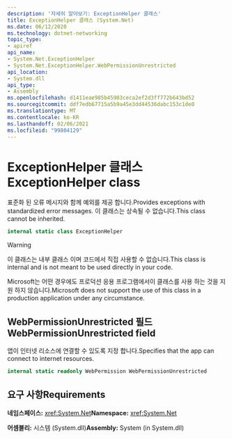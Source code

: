 ```yaml
---
description: '자세히 알아보기: ExceptionHelper 클래스'
title: ExceptionHelper 클래스 (System.Net)
ms.date: 06/12/2020
ms.technology: dotnet-networking
topic_type:
- apiref
api_name:
- System.Net.ExceptionHelper
- System.Net.ExceptionHelper.WebPermissionUnrestricted
api_location:
- System.dll
api_type:
- Assembly
ms.openlocfilehash: d1411eae985b45903ceca2ef2d3ff772b643bd52
ms.sourcegitcommit: ddf7edb67715a5b9a45e3dd44536dabc153c1de0
ms.translationtype: MT
ms.contentlocale: ko-KR
ms.lasthandoff: 02/06/2021
ms.locfileid: "99804129"
---
```

# <a name="exceptionhelper-class"></a><span data-ttu-id="c5430-103">ExceptionHelper 클래스</span><span class="sxs-lookup"><span data-stu-id="c5430-103">ExceptionHelper class</span></span>

<span data-ttu-id="c5430-104">표준화 된 오류 메시지와 함께 예외를 제공 합니다.</span><span class="sxs-lookup"><span data-stu-id="c5430-104">Provides exceptions with standardized error messages.</span></span> <span data-ttu-id="c5430-105">이 클래스는 상속될 수 없습니다.</span><span class="sxs-lookup"><span data-stu-id="c5430-105">This class cannot be inherited.</span></span>

```csharp
internal static class ExceptionHelper
```

> [!WARNING]
> <span data-ttu-id="c5430-106">이 클래스는 내부 클래스 이며 코드에서 직접 사용할 수 없습니다.</span><span class="sxs-lookup"><span data-stu-id="c5430-106">This class is internal and is not meant to be used directly in your code.</span></span>
>
> <span data-ttu-id="c5430-107">Microsoft는 어떤 경우에도 프로덕션 응용 프로그램에서이 클래스를 사용 하는 것을 지원 하지 않습니다.</span><span class="sxs-lookup"><span data-stu-id="c5430-107">Microsoft does not support the use of this class in a production application under any circumstance.</span></span>

## <a name="webpermissionunrestricted-field"></a><span data-ttu-id="c5430-108">WebPermissionUnrestricted 필드</span><span class="sxs-lookup"><span data-stu-id="c5430-108">WebPermissionUnrestricted field</span></span>

<span data-ttu-id="c5430-109">앱이 인터넷 리소스에 연결할 수 있도록 지정 합니다.</span><span class="sxs-lookup"><span data-stu-id="c5430-109">Specifies that the app can connect to internet resources.</span></span>

```csharp
internal static readonly WebPermission WebPermissionUnrestricted
```

## <a name="requirements"></a><span data-ttu-id="c5430-110">요구 사항</span><span class="sxs-lookup"><span data-stu-id="c5430-110">Requirements</span></span>

<span data-ttu-id="c5430-111">**네임스페이스:** <xref:System.Net></span><span class="sxs-lookup"><span data-stu-id="c5430-111">**Namespace:** <xref:System.Net></span></span>

<span data-ttu-id="c5430-112">**어셈블리:** 시스템 (System.dll)</span><span class="sxs-lookup"><span data-stu-id="c5430-112">**Assembly:** System (in System.dll)</span></span>
